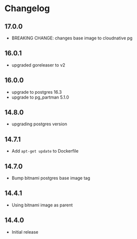# Changelog

## 17.0.0
* BREAKING CHANGE: changes base image to cloudnative pg

## 16.0.1
* upgraded goreleaser to v2

## 16.0.0
* upgrade to postgres 16.3
* upgrade to pg_partman 5.1.0

## 14.8.0
* upgrading postgres version

## 14.7.1
* Add `apt-get update` to Dockerfile

## 14.7.0
* Bump bitnami postgres base image tag

## 14.4.1
* Using bitnami image as parent

## 14.4.0
* Initial release
